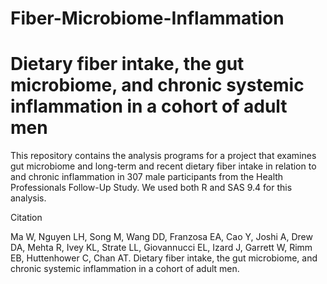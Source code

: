 # Fiber-Microbiome-Inflammation

# Dietary fiber intake, the gut microbiome, and chronic systemic inflammation in a cohort of adult men


This repository contains the analysis programs for a project that examines gut microbiome and long-term and recent dietary fiber intake in relation to and chronic inflammation in 307 male participants from the Health Professionals Follow-Up Study. We used both R and SAS 9.4 for this analysis.



Citation

Ma W, Nguyen LH, Song M, Wang DD, Franzosa EA, Cao Y, Joshi A, Drew DA, Mehta R, Ivey KL, Strate LL, Giovannucci EL, Izard J, Garrett W, Rimm EB, Huttenhower C, Chan AT. Dietary fiber intake, the gut microbiome, and chronic systemic inflammation in a cohort of adult men.
